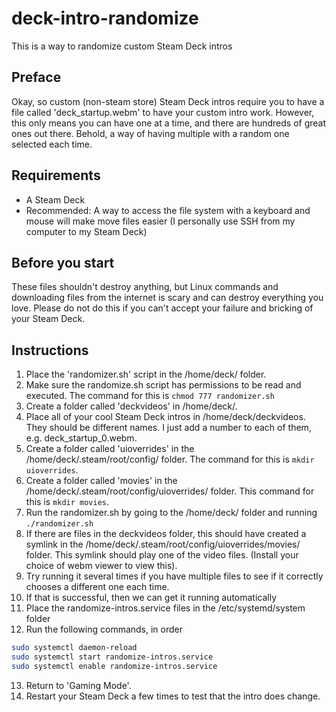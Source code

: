# deck-intro-randomize
This is a way to randomize custom Steam Deck intros

## Preface
Okay, so custom (non-steam store) Steam Deck intros require you to have a file called 'deck_startup.webm' to have your custom intro work. However, this only means you can have one at a time, and there are hundreds of great ones out there. Behold, a way of having multiple with a random one selected each time.

## Requirements
- A Steam Deck
- Recommended: A way to access the file system with a keyboard and mouse will make move files easier (I personally use SSH from my computer to my Steam Deck)

## Before you start
These files shouldn't destroy anything, but Linux commands and downloading files from the internet is scary and can destroy everything you love. Please do not do this if you can't accept your failure and bricking of your Steam Deck.

## Instructions

1. Place the 'randomizer.sh' script in the /home/deck/ folder.
2. Make sure the randomize.sh script has permissions to be read and executed. The command for this is ```chmod 777 randomizer.sh```
3. Create a folder called 'deckvideos' in /home/deck/.
4. Place all of your cool Steam Deck intros in /home/deck/deckvideos. They should be different names. I just add a number to each of them, e.g. deck_startup_0.webm.
5. Create a folder called 'uioverrides' in the /home/deck/.steam/root/config/ folder. The command for this is ```mkdir uioverrides```.
6. Create a folder called 'movies' in the /home/deck/.steam/root/config/uioverrides/ folder. This command for this is ```mkdir movies```.
7. Run the randomizer.sh by going to the /home/deck/ folder and running ```./randomizer.sh```
8. If there are files in the deckvideos folder, this should have created a symlink in the /home/deck/.steam/root/config/uioverrides/movies/ folder. This symlink should play one of the video files. (Install your choice of webm viewer to view this).
9. Try running it several times if you have multiple files to see if it correctly chooses a different one each time.
10. If that is successful, then we can get it running automatically
11. Place the randomize-intros.service files in the /etc/systemd/system folder
12. Run the following commands, in order
```bash
sudo systemctl daemon-reload
sudo systemctl start randomize-intros.service
sudo systemctl enable randomize-intros.service
```
13. Return to 'Gaming Mode'.
14. Restart your Steam Deck a few times to test that the intro does change.
